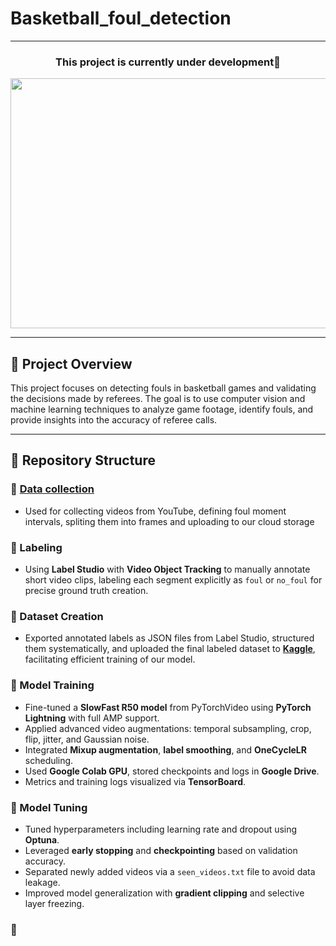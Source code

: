 # Basketball_foul_detection
---

<h3 align="center">This project is currently under development🙂</h3>

<div align="center">
  <img height="400" width="840" src="https://user-images.githubusercontent.com/74038190/225813708-98b745f2-7d22-48cf-9150-083f1b00d6c9.gif"  />
</div>

---

## 🏀 Project Overview
This project focuses on detecting fouls in basketball games and validating the decisions made by referees. The goal is to use computer vision and machine learning techniques to analyze game footage, identify fouls, and provide insights into the accuracy of referee calls.

---

## 📂 Repository Structure

### 📁 **[Data collection](https://github.com/vkalinovski/-Basketball_foul_detection/tree/main/data_collection)**
- Used for collecting videos from YouTube, defining foul moment intervals, spliting them into frames and uploading to our cloud storage

### 📁 Labeling
- Using **Label Studio** with **Video Object Tracking** to manually annotate short video clips, labeling each segment explicitly as `foul` or `no_foul` for precise ground truth creation.

### 📁 Dataset Creation
- Exported annotated labels as JSON files from Label Studio, structured them systematically, and uploaded the final labeled dataset to [**Kaggle**](https://www.kaggle.com/datasets/sesmlhs/foul-detection-test/data?select=M16.mp4), facilitating efficient training of our model.

### 📁 Model Training
- Fine-tuned a **SlowFast R50 model** from PyTorchVideo using **PyTorch Lightning** with full AMP support.
- Applied advanced video augmentations: temporal subsampling, crop, flip, jitter, and Gaussian noise.
- Integrated **Mixup augmentation**, **label smoothing**, and **OneCycleLR** scheduling.
- Used **Google Colab GPU**, stored checkpoints and logs in **Google Drive**.
- Metrics and training logs visualized via **TensorBoard**.

### 📁 Model Tuning
- Tuned hyperparameters including learning rate and dropout using **Optuna**.
- Leveraged **early stopping** and **checkpointing** based on validation accuracy.
- Separated newly added videos via a `seen_videos.txt` file to avoid data leakage.
- Improved model generalization with **gradient clipping** and selective layer freezing.

### 📁 


